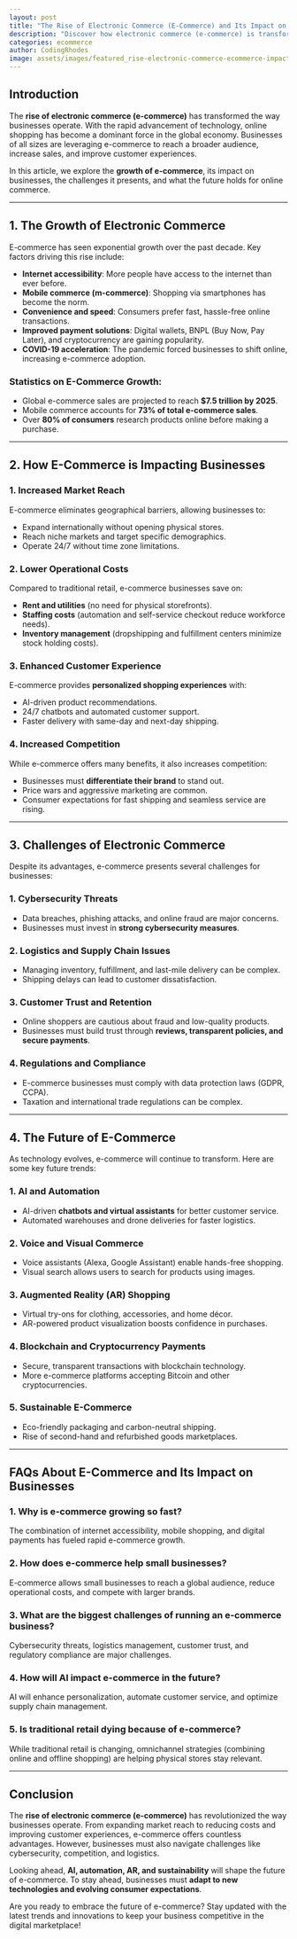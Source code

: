 ```yaml
---
layout: post
title: "The Rise of Electronic Commerce (E-Commerce) and Its Impact on Businesses"
description: "Discover how electronic commerce (e-commerce) is transforming businesses in 2025. Learn about its advantages, challenges, and future impact."
categories: ecommerce
author: CodingRhodes
image: assets/images/featured_rise-electronic-commerce-ecommerce-impact-businesses.webp
---
```


## Introduction

The **rise of electronic commerce (e-commerce)** has transformed the way businesses operate. With the rapid advancement of technology, online shopping has become a dominant force in the global economy. Businesses of all sizes are leveraging e-commerce to reach a broader audience, increase sales, and improve customer experiences.

In this article, we explore the **growth of e-commerce**, its impact on businesses, the challenges it presents, and what the future holds for online commerce.

---

## 1. The Growth of Electronic Commerce

E-commerce has seen exponential growth over the past decade. Key factors driving this rise include:

- **Internet accessibility**: More people have access to the internet than ever before.
- **Mobile commerce (m-commerce)**: Shopping via smartphones has become the norm.
- **Convenience and speed**: Consumers prefer fast, hassle-free online transactions.
- **Improved payment solutions**: Digital wallets, BNPL (Buy Now, Pay Later), and cryptocurrency are gaining popularity.
- **COVID-19 acceleration**: The pandemic forced businesses to shift online, increasing e-commerce adoption.

### **Statistics on E-Commerce Growth:**
- Global e-commerce sales are projected to reach **$7.5 trillion by 2025**.
- Mobile commerce accounts for **73% of total e-commerce sales**.
- Over **80% of consumers** research products online before making a purchase.

---

## 2. How E-Commerce is Impacting Businesses

### **1. Increased Market Reach**
E-commerce eliminates geographical barriers, allowing businesses to:
- Expand internationally without opening physical stores.
- Reach niche markets and target specific demographics.
- Operate 24/7 without time zone limitations.

### **2. Lower Operational Costs**
Compared to traditional retail, e-commerce businesses save on:
- **Rent and utilities** (no need for physical storefronts).
- **Staffing costs** (automation and self-service checkout reduce workforce needs).
- **Inventory management** (dropshipping and fulfillment centers minimize stock holding costs).

### **3. Enhanced Customer Experience**
E-commerce provides **personalized shopping experiences** with:
- AI-driven product recommendations.
- 24/7 chatbots and automated customer support.
- Faster delivery with same-day and next-day shipping.

### **4. Increased Competition**
While e-commerce offers many benefits, it also increases competition:
- Businesses must **differentiate their brand** to stand out.
- Price wars and aggressive marketing are common.
- Consumer expectations for fast shipping and seamless service are rising.

---

## 3. Challenges of Electronic Commerce

Despite its advantages, e-commerce presents several challenges for businesses:

### **1. Cybersecurity Threats**
- Data breaches, phishing attacks, and online fraud are major concerns.
- Businesses must invest in **strong cybersecurity measures**.

### **2. Logistics and Supply Chain Issues**
- Managing inventory, fulfillment, and last-mile delivery can be complex.
- Shipping delays can lead to customer dissatisfaction.

### **3. Customer Trust and Retention**
- Online shoppers are cautious about fraud and low-quality products.
- Businesses must build trust through **reviews, transparent policies, and secure payments**.

### **4. Regulations and Compliance**
- E-commerce businesses must comply with data protection laws (GDPR, CCPA).
- Taxation and international trade regulations can be complex.

---

## 4. The Future of E-Commerce

As technology evolves, e-commerce will continue to transform. Here are some key future trends:

### **1. AI and Automation**
- AI-driven **chatbots and virtual assistants** for better customer service.
- Automated warehouses and drone deliveries for faster logistics.

### **2. Voice and Visual Commerce**
- Voice assistants (Alexa, Google Assistant) enable hands-free shopping.
- Visual search allows users to search for products using images.

### **3. Augmented Reality (AR) Shopping**
- Virtual try-ons for clothing, accessories, and home décor.
- AR-powered product visualization boosts confidence in purchases.

### **4. Blockchain and Cryptocurrency Payments**
- Secure, transparent transactions with blockchain technology.
- More e-commerce platforms accepting Bitcoin and other cryptocurrencies.

### **5. Sustainable E-Commerce**
- Eco-friendly packaging and carbon-neutral shipping.
- Rise of second-hand and refurbished goods marketplaces.

---

## FAQs About E-Commerce and Its Impact on Businesses

### **1. Why is e-commerce growing so fast?**
The combination of internet accessibility, mobile shopping, and digital payments has fueled rapid e-commerce growth.

### **2. How does e-commerce help small businesses?**
E-commerce allows small businesses to reach a global audience, reduce operational costs, and compete with larger brands.

### **3. What are the biggest challenges of running an e-commerce business?**
Cybersecurity threats, logistics management, customer trust, and regulatory compliance are major challenges.

### **4. How will AI impact e-commerce in the future?**
AI will enhance personalization, automate customer service, and optimize supply chain management.

### **5. Is traditional retail dying because of e-commerce?**
While traditional retail is changing, omnichannel strategies (combining online and offline shopping) are helping physical stores stay relevant.

---

## Conclusion

The **rise of electronic commerce (e-commerce)** has revolutionized the way businesses operate. From expanding market reach to reducing costs and improving customer experiences, e-commerce offers countless advantages. However, businesses must also navigate challenges like cybersecurity, competition, and logistics.

Looking ahead, **AI, automation, AR, and sustainability** will shape the future of e-commerce. To stay ahead, businesses must **adapt to new technologies and evolving consumer expectations**.

Are you ready to embrace the future of e-commerce? Stay updated with the latest trends and innovations to keep your business competitive in the digital marketplace!
